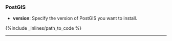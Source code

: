 ### PostGIS

- **version**: Specify the version of PostGIS you want to install.



{%include _inlines/path_to_code %}



* * *

